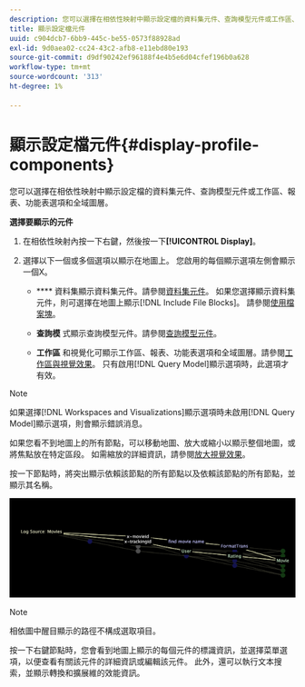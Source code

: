 ```yaml
---
description: 您可以選擇在相依性映射中顯示設定檔的資料集元件、查詢模型元件或工作區、報表、功能表選項和全域圖層。
title: 顯示設定檔元件
uuid: c904dcb7-6bb9-445c-be55-0573f88928ad
exl-id: 9d0aea02-cc24-43c2-afb8-e11ebd80e193
source-git-commit: d9df90242ef96188f4e4b5e6d04cfef196b0a628
workflow-type: tm+mt
source-wordcount: '313'
ht-degree: 1%

---
```


# 顯示設定檔元件{#display-profile-components}

您可以選擇在相依性映射中顯示設定檔的資料集元件、查詢模型元件或工作區、報表、功能表選項和全域圖層。

**選擇要顯示的元件**

1. 在相依性映射內按一下右鍵，然後按一下&#x200B;**[!UICONTROL Display]**。
1. 選擇以下一個或多個選項以顯示在地圖上。 您啟用的每個顯示選項左側會顯示一個X。

   * **** 資料集顯示資料集元件。請參閱[資料集元件](../../../../../home/c-get-started/c-admin-intrf/c-dataset-mgrs/c-dep-maps/c-dataset-comp.md#concept-4afe28ad29d14eca8a5000847254c293)。 如果您選擇顯示資料集元件，則可選擇在地圖上顯示[!DNL Include File Blocks]。 請參閱[使用檔案塊](../../../../../home/c-get-started/c-admin-intrf/c-dataset-mgrs/c-dep-maps/c-wkg-file-blocks.md#concept-3652bbabfbd34449a5f842d8aa598efc)。

   * **查詢模** 式顯示查詢模型元件。請參閱[查詢模型元件](../../../../../home/c-get-started/c-admin-intrf/c-dataset-mgrs/c-dep-maps/c-qry-mod-comp.md#concept-32c6dadd32f74179b026c7e96d47710f)。

   * **工作區** 和視覺化可顯示工作區、報表、功能表選項和全域圖層。請參閱[工作區與視覺效果](../../../../../home/c-get-started/c-admin-intrf/c-dataset-mgrs/c-dep-maps/c-wksps-vis.md#concept-abbd4fb115ff47f49f879466ce274921)。 只有啟用[!DNL Query Model]顯示選項時，此選項才有效。

>[!NOTE]
>
>如果選擇[!DNL Workspaces and Visualizations]顯示選項時未啟用[!DNL Query Model]顯示選項，則會顯示錯誤消息。

如果您看不到地圖上的所有節點，可以移動地圖、放大或縮小以顯示整個地圖，或將焦點放在特定區段。 如需縮放的詳細資訊，請參閱[放大視覺效果](../../../../../home/c-get-started/c-vis/c-zoom-vis.md#concept-7e33670bb5344f78a316f1a84cc20530)。

按一下節點時，將突出顯示依賴該節點的所有節點以及依賴該節點的所有節點，並顯示其名稱。

![](assets/vis_DependencyMap_HighlightedPath.png)

>[!NOTE]
>
>相依圖中醒目顯示的路徑不構成選取項目。

按一下右鍵節點時，您會看到地圖上顯示的每個元件的標識資訊，並選擇菜單選項，以便查看有關該元件的詳細資訊或編輯該元件。 此外，還可以執行文本搜索，並顯示轉換和擴展維的效能資訊。
